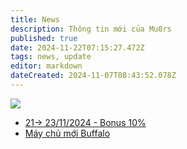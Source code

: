 ```yaml
---
title: News
description: Thông tin mới của Mu0rs
published: true
date: 2024-11-22T07:15:27.472Z
tags: news, update
editor: markdown
dateCreated: 2024-11-07T08:43:52.078Z
---
```


![](https://img.shields.io/badge/News-2-blue.svg?logo=google-news)

- [ 21-> 23/11/2024 - Bonus 10%](https://mu0rs.com/tin-tuc-mu-ko-reset/345/bonus-10-wp)
- [Máy chủ mới Buffalo](https://mu0rs.com/tin-tuc-mu-ko-reset/344/server-low-rate-buffalo)